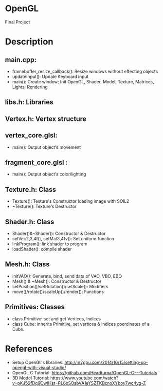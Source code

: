 # OpenGL
Final Project

# Description
## main.cpp:
- framebuffer_resize_callback(): Resize windows without effecting objects
- updateInput(): Update Keyboard input
- main(): Create window; Init OpenGL, Shader, Model, Texture, Matrices, Lights; Rendering
## libs.h: Libraries
## Vertex.h: Vertex structure
## vertex_core.glsl:
- main(): Output object's movement
## fragment_core.glsl :
- main(): Output object's color/lighting
## Texture.h: Class
- Texture(): Texture's Constructor loading image with SOIL2
- ~Texture(): Texture's Destructor
## Shader.h: Class
- Shader()&~Shader(): Constructor & Destructor
- setVec2,3,4f(), setMat3,4fv(): Set uniform function
- linkProgram(): link shader to program
- loadShader(): compile shader
## Mesh.h: Class
- initVAO(): Generate, bind, send data of VAO, VBO, EBO
- Mesh() & ~Mesh(): Constructor & Destructor
- setPosition()/setRotation()/setScale(): Modifiers
- move()/rotate()/scaleUp()/render(): Functions
## Primitives: Classes
- class Primitive: set and get Vertices, Indices
- class Cube: inherits Primitive, set vertices & indices coordinates of a Cube. 

# References
- Setup OpenGL's libraries: http://in2gpu.com/2014/10/15/setting-up-opengl-with-visual-studio/
- OpenGL C Tutorial: https://github.com/Headturna/OpenGL-C---Tutorials 
- 3D Model Tutorial: https://www.youtube.com/watch?v=pKJ52fDq6Cw&list=PL6xSOsbVA1eYSZTKBxnoXYboy7wc4yg-Z
